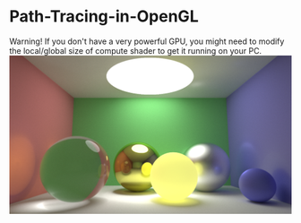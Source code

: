 # Path-Tracing-in-OpenGL
Warning! If you don't have a very powerful GPU, you might need to modify the local/global size of compute shader to get it running on your PC.
![image](https://github.com/HarryPyc/Path-Tracing-in-OpenGL/raw/master/PathTracing/PathTracing/screenshots/result.png)
